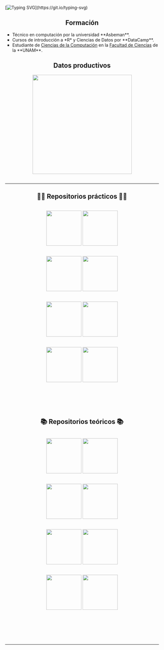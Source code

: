 [![Typing SVG](https://readme-typing-svg.herokuapp.com?color=1c3469&size=30&width=900&lines=¡Hola!+Mi+nombre+es+Adrián.;Estudio+Ciecias+de+la+Computación+en+la+UNAM.;Me+gustan+los+algoritmos.;Me+gustan+los+perritos+chatos.)](https://git.io/typing-svg)
<h2 align="center"> Formación </h2>
<ul>
<li type="square">Técnico en computación por la universidad **Asbeman**.</li>
<li type="square">Cursos de introducción a *R* y Ciencias de Datos por **DataCamp**.</li>
<li type="square">Estudiante de <a href="https://www.fciencias.unam.mx/estudiar-en-ciencias/estudios/licenciaturas/ccomputacion">Ciencias de la Computación</a> en la <a href="https://www.fciencias.unam.mx/">Facultad de Ciencias</a> de la **UNAM**.</li>
</ul>

<h2 align="center"> Datos productivos </h2>
 <div align=center>
    <a href="https://github.com/anuraghazra/github-readme-stats">
      <img width=325 align="center" src="https://github-readme-stats.vercel.app/api/top-langs/?username=Aguilera450&langs_count=11&hide=C&layout=compact&theme=algolia" />
    </a>
  </div>

<br>
</p>

<hr>

<h2 align="center">👨‍💻 Repositorios prácticos 👨‍💻</h2>
<br>
<div width="100%" align="center">
  <a align="left" href="https://github.com/Aguilera450/Almacenes-y-Mineria-de-Datos" title="Almacenes y Minería de Datos.
"><img align="center" height="115" src="https://github-readme-stats.vercel.app/api/pin/?username=Aguilera450&repo=Almacenes-y-Mineria-de-Datos&theme=algolia&border_color=61dafb&border_radius=10"></a>
  <a align="left" href="https://github.com/Aguilera450/ModelingAndProgramming" title="Modelado-y-programación.
"><img align="center" height="115" src="https://github-readme-stats.vercel.app/api/pin/?username=Aguilera450&repo=ModelingAndProgramming&theme=algolia&border_color=61dafb&border_radius=10"></a>
</div>
<br/>
<br>
<div width="100%" align="center">
  <a align="right" href="https://github.com/Aguilera450/Proyecto2" title="Proyecto2.
"><img align="center" height="115" src="https://github-readme-stats.vercel.app/api/pin/?username=Aguilera450&repo=Proyecto2&theme=algolia&border_color=61dafb&border_radius=10"></a>
<a align="right" href="https://github.com/Data-G17A/Proyecto-Modulo2" title="DS.
"><img align="center" height="115" src="https://github-readme-stats.vercel.app/api/pin/?username=Data-G17A&repo=Proyecto-Modulo2&theme=algolia&border_color=61dafb&border_radius=10"></a>
</div>
<br/>
<br>
<div width="100%" align="center">
  <a align="right" href="https://github.com/Ingenieria-de-Software-Borbotones/OperacionChelas" title="Ingeniería.
"><img align="center" height="115" src="https://github-readme-stats.vercel.app/api/pin/?username=Ingenieria-de-Software-Borbotones&repo=OperacionChelas&theme=algolia&border_color=61dafb&border_radius=10"></a>
   <a align="left" href="https://github.com/UNAM-fciencias/pintos-codebase-cmamu" title="OS.
"><img align="center" height="115" src="https://github-readme-stats.vercel.app/api/pin/?username=UNAM-fciencias&repo=pintos-codebase-cmamu&theme=algolia&border_color=61dafb&border_radius=10"></a>
</div>
<br/>
<br>
<div width="100%" align="center">
  <a align="left" href="https://github.com/Aguilera450/Practicas_LC" title="LC.
"><img align="center" height="115" src="https://github-readme-stats.vercel.app/api/pin/?username=Aguilera450&repo=Practicas_LC&theme=algolia&border_color=61dafb&border_radius=10"></a>
  <a align="right" href="https://github.com/Aguilera450/RdC" title="Redes de Computadoras.
"><img align="center" height="115" src="https://github-readme-stats.vercel.app/api/pin/?username=Aguilera450&repo=RdC&theme=algolia&border_color=61dafb&border_radius=10"></a>
</div>
<br/>
<br><br><br><br>

<h2 align="center">📚 Repositorios teóricos 📚</h2>
<br>
<div width="100%" align="center">
  <a align="left" href="https://github.com/Aguilera450/Graficas_Algoritmos." title="Graficas_Algoritmos.
"><img align="center" height="115" src="https://github-readme-stats.vercel.app/api/pin/?username=Aguilera450&repo=Graficas_Algoritmos.&theme=algolia&border_color=61dafb&border_radius=10"></a>
  <a align="right" href="https://github.com/Aguilera450/Computational_Logic" title="LC.
"><img align="center" height="115" src="https://github-readme-stats.vercel.app/api/pin/?username=Aguilera450&repo=Computational_Logic&theme=algolia&border_color=61dafb&border_radius=10"></a>
</div>
<br/>
<br>
<div width="100%" align="center">
  <a align="left" href="https://github.com/Aguilera450/Automata_and_Formal_Languages." title="AyLF.
"><img align="center" height="115" src="https://github-readme-stats.vercel.app/api/pin/?username=Aguilera450&repo=Automata_and_Formal_Languages.&theme=algolia&border_color=61dafb&border_radius=10"></a>
<a align="right" href="https://github.com/Aguilera450/Compilers" title="Compiladores.
"><img align="center" height="115" src="https://github-readme-stats.vercel.app/api/pin/?username=Aguilera450&repo=Compilers&theme=algolia&border_color=61dafb&border_radius=10"></a>
</div>
<br/>

<br>
<div width="100%" align="center">
  <a align="left" href="https://github.com/Aguilera450/Algorithms_Analysis" title="Algoritmos.
"><img align="center" height="115" src="https://github-readme-stats.vercel.app/api/pin/?username=Aguilera450&repo=Algorithms_Analysis&theme=algolia&border_color=61dafb&border_radius=10"></a>
  <a align="left" href="https://github.com/Aguilera450/Algorithms2" title="AlgoritmosII.
"><img align="center" height="115" src="https://github-readme-stats.vercel.app/api/pin/?username=Aguilera450&repo=Algorithms2&theme=algolia&border_color=61dafb&border_radius=10"></a>
</div>
<br/>

<br>
<div width="100%" align="center">
  <a align="left" href="https://github.com/Aguilera450/GeometryComputational" title="GeometríaComputacional.
"><img align="center" height="115" src="https://github-readme-stats.vercel.app/api/pin/?username=Aguilera450&repo=GeometryComputational&theme=algolia&border_color=61dafb&border_radius=10"></a>
<a align="right" href="https://github.com/Aguilera450/Lenguajes_Programaci-n" title="LenguajesProgramación.
"><img align="center" height="115" src="https://github-readme-stats.vercel.app/api/pin/?username=Aguilera450&repo=Lenguajes_Programaci-n&theme=algolia&border_color=61dafb&border_radius=10"></a>
</div>
<br/>

<br><br><br><br>

<hr>
